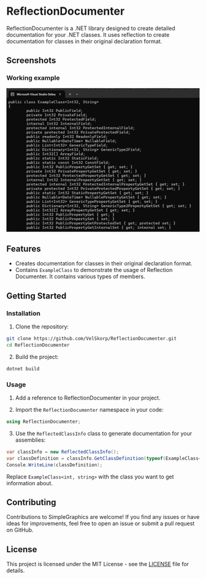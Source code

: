 # ReflectionDocumenter

ReflectionDocumenter is a .NET library designed to create detailed documentation for your .NET classes. It uses reflection to create documentation for classes in their original declaration format.

## Screenshots

### Working example
![Home Page](Screenshots/WorkingExample.png)

## Features

- Creates documentation for classes in their original declaration format.
- Contains `ExampleClass` to demonstrate the usage of Reflection Documenter. It contains various types of members.

## Getting Started

### Installation

1. Clone the repository:

```bash
git clone https://github.com/VelSkorp/ReflectionDocumenter.git
cd ReflectionDocumenter
```

2. Build the project:

```bash
dotnet build
```

### Usage

1. Add a reference to ReflectionDocumenter in your project.

2. Import the `ReflectionDocumenter` namespace in your code:

```csharp
using ReflectionDocumenter;
```

3. Use the `ReflectedClassInfo` class to generate documentation for your assemblies:

```csharp
var classInfo = new ReflectedClassInfo();
var classDefinition = classInfo.GetClassDefinition(typeof(ExampleClass<int, string>));
Console.WriteLine(classDefinition);
```

Replace `ExampleClass<int, string>` with the class you want to get information about.

## Contributing

Contributions to SimpleGraphics are welcome! If you find any issues or have ideas for improvements, feel free to open an issue or submit a pull request on GitHub.

## License

This project is licensed under the MIT License - see the [LICENSE](LICENSE) file for details.